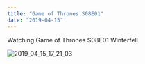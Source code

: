 ```yaml
---
title: "Game of Thrones S08E01"
date: "2019-04-15"
---
```


Watching Game of Thrones S08E01 Winterfell

![2019_04_15_17_21_03](https://furengete.files.wordpress.com/2019/04/2019_04_15_17_21_03.png?w=1024)
